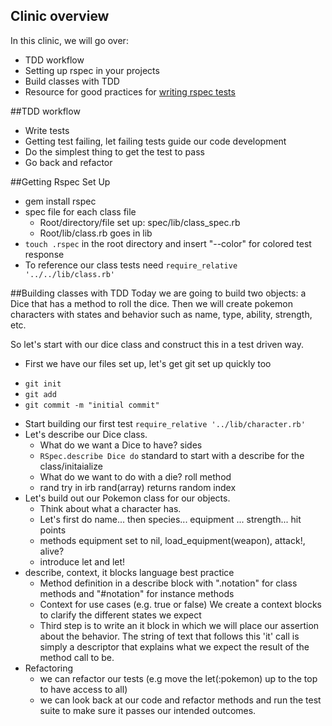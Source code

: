 ## Clinic overview
In this clinic, we will go over:
* TDD workflow
* Setting up rspec in your projects
* Build classes with TDD
* Resource for good practices for [writing rspec tests](http://betterspecs.org/#single)

##TDD workflow
* Write tests
* Getting test failing, let failing tests guide our code development
* Do the simplest thing to get the test to pass
* Go back and refactor

##Getting Rspec Set Up
* gem install rspec
* spec file for each class file
  - Root/directory/file set up: spec/lib/class_spec.rb
  - Root/lib/class.rb goes in lib
* `touch .rspec` in the root directory and insert "--color" for colored test response
* To reference our class tests need `require_relative '../../lib/class.rb'`

##Building classes with TDD
Today we are going to build two objects: a Dice that has a method to roll the dice. Then we will create pokemon characters with states and behavior such as name, type, ability, strength, etc.

So let's start with our dice class and construct this in a test driven way.

*  First we have our files set up, let's get git set up quickly too
- `git init`
- `git add`
- `git commit -m "initial commit"`

* Start building our first test `require_relative '../lib/character.rb'`
* Let's describe our Dice class.
  - What do we want a Dice to have? sides
  - `RSpec.describe Dice do` standard to start with a describe for the class/initaialize
  - What do we want to do with a die? roll method
  - rand try in irb rand(array) returns random index
* Let's build out our Pokemon class for our objects.
  - Think about what a character has.
  - Let's first do name... then species... equipment ... strength... hit points
  - methods equipment set to nil, load_equipment(weapon), attack!, alive?
  - introduce let and let!
* describe, context, it blocks language best practice
  - Method definition in a describe block with ".notation" for class methods and "#notation" for instance methods
  - Context for use cases (e.g. true or false) We create a context blocks to clarify the different states we expect
  - Third step is to write an it block in which we will place our assertion about the behavior. The string of text that follows this 'it' call is simply a descriptor that explains what we expect the result of the method call to be.
* Refactoring
  - we can refactor our tests (e.g move the let(:pokemon) up to the top to have access to all)
  - we can look back at our code and refactor methods and run the test suite to make sure it passes our intended outcomes.
